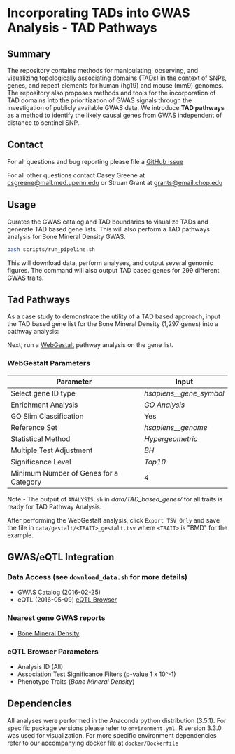 # Incorporating TADs into GWAS Analysis - TAD Pathways

## Summary

The repository contains methods for manipulating, observing, and visualizing
topologically associating domains (TADs) in the context of SNPs, genes, and 
repeat elements for human (hg19) and mouse (mm9) genomes. The repository also
proposes methods and tools for the incorporation of TAD domains into the
prioritization of GWAS signals through the investigation of publicly available
GWAS data. We introduce **TAD pathways** as a method to identify the likely
causal genes from GWAS independent of distance to sentinel SNP.

## Contact

For all questions and bug reporting please file a
[GitHub issue](https://github.com/greenelab/tad_pathways/issues)

For all other questions contact Casey Greene at csgreene@mail.med.upenn.edu or
Struan Grant at grants@email.chop.edu

## Usage

Curates the GWAS catalog and TAD boundaries to visualize TADs and generate
TAD based gene lists. This will also perform a TAD pathways analysis for
Bone Mineral Density GWAS.

```sh
bash scripts/run_pipeline.sh
```

This will download data, perform analyses, and output several genomic figures.
The command will also output TAD based genes for 299 different GWAS traits.

## Tad Pathways

As a case study to demonstrate the utility of a TAD based approach,
input the TAD based gene list for the Bone Mineral Density (1,297 genes) into a
pathway analysis:

Next, run a
[WebGestalt](http://bioinfo.vanderbilt.edu/webgestalt/ "Pathway Analysis")
pathway analysis on the gene list.

### WebGestalt Parameters

| Parameter | Input |
| --------- | ----- |
| Select gene ID type | *hsapiens__gene_symbol* |
| Enrichment Analysis | *GO Analysis* |
| GO Slim Classification | Yes |
| Reference Set | *hsapiens__genome* |
| Statistical Method | *Hypergeometric* |
| Multiple Test Adjustment | *BH* |
| Significance Level | *Top10* |
| Minimum Number of Genes for a Category | *4*

Note - The output of `ANALYSIS.sh` in *data/TAD_based_genes/* for all traits is
ready for TAD Pathway Analysis.

After performing the WebGestalt analysis, click `Export TSV Only` and save the
file in `data/gestalt/<TRAIT>_gestalt.tsv` where `<TRAIT>` is "BMD" for the example.

## GWAS/eQTL Integration

### Data Access  (see `download_data.sh` for more details)

* GWAS Catalog (2016-02-25)
* eQTL (2016-05-09)
[eQTL Browser](http://www.ncbi.nlm.nih.gov/projects/gap/eqtl/index.cgi "eQTL")

### Nearest gene GWAS reports

* [Bone Mineral Density](http://www.ncbi.nlm.nih.gov/pubmed/22504420 "BMD")

### eQTL Browser Parameters

* Analysis ID (All)
* Association Test Significance Filters (p-value 1 x 10^-1)
* Phenotype Traits  (*Bone Mineral Density*)

## Dependencies

All analyses were performed in the Anaconda python distribution (3.5.1). For
specific package versions please refer to `environment.yml`. R version 3.3.0 was
used for visualization. For more specific environment dependencies refer to our
accompanying docker file at `docker/Dockerfile`

